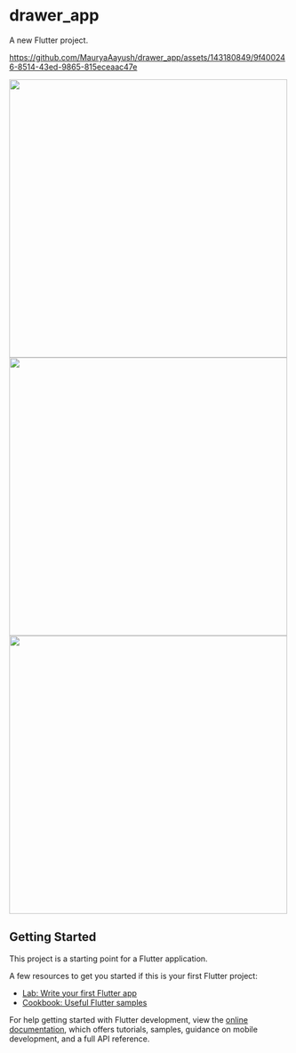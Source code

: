 # drawer_app
A new Flutter project.


https://github.com/MauryaAayush/drawer_app/assets/143180849/9f400246-8514-43ed-9865-815eceaac47e



<img src = "https://github.com/MauryaAayush/drawer_app/assets/143180849/ad1c030f-6631-4acd-9d2d-d80128e5a8d3" height = 500px>


<img src = "https://github.com/MauryaAayush/drawer_app/assets/143180849/fda51540-f24f-4355-8f8b-8e9545405c8a" height = 500px>


<img src = "https://github.com/MauryaAayush/drawer_app/assets/143180849/eaaa4775-521a-456b-b0e8-393b391d6474" height = 500px>



## Getting Started

This project is a starting point for a Flutter application.

A few resources to get you started if this is your first Flutter project:

- [Lab: Write your first Flutter app](https://docs.flutter.dev/get-started/codelab)
- [Cookbook: Useful Flutter samples](https://docs.flutter.dev/cookbook)

For help getting started with Flutter development, view the
[online documentation](https://docs.flutter.dev/), which offers tutorials,
samples, guidance on mobile development, and a full API reference.

